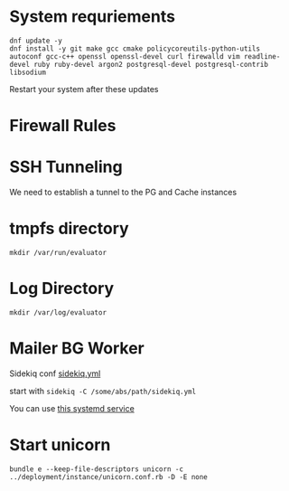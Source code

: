

# System requriements
```
dnf update -y
dnf install -y git make gcc cmake policycoreutils-python-utils autoconf gcc-c++ openssl openssl-devel curl firewalld vim readline-devel ruby ruby-devel argon2 postgresql-devel postgresql-contrib libsodium
```
Restart your system after these updates


# Firewall Rules



# SSH Tunneling

We need to establish a tunnel to the PG and Cache instances

# tmpfs directory
`mkdir /var/run/evaluator`

# Log Directory
`mkdir /var/log/evaluator`

# Mailer BG Worker

Sidekiq conf [sidekiq.yml](sidekiq.yml)

start with `sidekiq -C /some/abs/path/sidekiq.yml`

You can use [this systemd service](evaluator-sidekiq.service)

# Start unicorn
`bundle e --keep-file-descriptors unicorn -c ../deployment/instance/unicorn.conf.rb -D -E none`